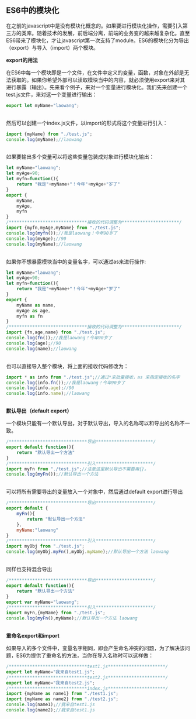 ## ES6中的模块化



在之前的javascript中是没有模块化概念的。如果要进行模块化操作，需要引入第三方的类库。随着技术的发展，前后端分离，前端的业务变的越来越复杂化。直至ES6带来了模块化，才让javascript第一次支持了module。ES6的模块化分为导出（export）与导入（import）两个模块。

**export的用法**

在ES6中每一个模块即是一个文件，在文件中定义的变量，函数，对象在外部是无法获取的。如果你希望外部可以读取模块当中的内容，就必须使用export来对其进行暴露（输出）。先来看个例子，来对一个变量进行模块化。我们先来创建一个test.js文件，来对这一个变量进行输出：

```javascript
export let myName="laowang";
```

![点击并拖拽以移动](data:image/gif;base64,R0lGODlhAQABAPABAP///wAAACH5BAEKAAAALAAAAAABAAEAAAICRAEAOw==)

然后可以创建一个index.js文件，以import的形式将这个变量进行引入：

```javascript
import {myName} from "./test.js";
console.log(myName);//laowang
```

![点击并拖拽以移动](data:image/gif;base64,R0lGODlhAQABAPABAP///wAAACH5BAEKAAAALAAAAAABAAEAAAICRAEAOw==)

如果要输出多个变量可以将这些变量包装成对象进行模块化输出：

```javascript
let myName="laowang";
let myAge=90;
let myfn=function(){
    return "我是"+myName+"！今年"+myAge+"岁了"
}
export {
    myName,
    myAge,
    myfn
}
/******************************接收的代码调整为**********************/
import {myfn,myAge,myName} from "./test.js";
console.log(myfn());//我是laowang！今年90岁了
console.log(myAge);//90
console.log(myName);//laowang
```

![点击并拖拽以移动](data:image/gif;base64,R0lGODlhAQABAPABAP///wAAACH5BAEKAAAALAAAAAABAAEAAAICRAEAOw==)

如果你不想暴露模块当中的变量名字，可以通过as来进行操作:

```javascript
let myName="laowang";
let myAge=90;
let myfn=function(){
    return "我是"+myName+"！今年"+myAge+"岁了"
}
export {
    myName as name,
    myAge as age,
    myfn as fn
}
/******************************接收的代码调整为**********************/
import {fn,age,name} from "./test.js";
console.log(fn());//我是laowang！今年90岁了
console.log(age);//90
console.log(name);//laowang
```

![点击并拖拽以移动](data:image/gif;base64,R0lGODlhAQABAPABAP///wAAACH5BAEKAAAALAAAAAABAAEAAAICRAEAOw==)

也可以直接导入整个模块，将上面的接收代码修改为：

```javascript
import * as info from "./test.js";//通过*来批量接收，as 来指定接收的名字
console.log(info.fn());//我是laowang！今年90岁了
console.log(info.age);//90
console.log(info.name);//laowang
```

![点击并拖拽以移动](data:image/gif;base64,R0lGODlhAQABAPABAP///wAAACH5BAEKAAAALAAAAAABAAEAAAICRAEAOw==)

**默认导出（default export）**

一个模块只能有一个默认导出，对于默认导出，导入的名称可以和导出的名称不一致。

```javascript
/******************************导出**********************/
export default function(){
    return "默认导出一个方法"
}
/******************************引入**********************/
import myFn from "./test.js";//注意这里默认导出不需要用{}。
console.log(myFn());//默认导出一个方法
```

![点击并拖拽以移动](data:image/gif;base64,R0lGODlhAQABAPABAP///wAAACH5BAEKAAAALAAAAAABAAEAAAICRAEAOw==)

可以将所有需要导出的变量放入一个对象中，然后通过default export进行导出

```javascript
/******************************导出**********************/
export default {
    myFn(){
        return "默认导出一个方法"
    },
    myName:"laowang"
}
/******************************引入**********************/
import myObj from "./test.js";
console.log(myObj.myFn(),myObj.myName);//默认导出一个方法 laowang
```

![点击并拖拽以移动](data:image/gif;base64,R0lGODlhAQABAPABAP///wAAACH5BAEKAAAALAAAAAABAAEAAAICRAEAOw==)

同样也支持混合导出

```javascript
/******************************导出**********************/
export default function(){
    return "默认导出一个方法"
}
export var myName="laowang";
/******************************引入**********************/
import myFn,{myName} from "./test.js";
console.log(myFn(),myName);//默认导出一个方法 laowang
```

![点击并拖拽以移动](data:image/gif;base64,R0lGODlhAQABAPABAP///wAAACH5BAEKAAAALAAAAAABAAEAAAICRAEAOw==)

**重命名export和import**

如果导入的多个文件中，变量名字相同，即会产生命名冲突的问题，为了解决该问题，ES6为提供了重命名的方法，当你在导入名称时可以这样做：

```javascript
/******************************test1.js**********************/
export let myName="我来自test1.js";
/******************************test2.js**********************/
export let myName="我来自test2.js";
/******************************index.js**********************/
import {myName as name1} from "./test1.js";
import {myName as name2} from "./test2.js";
console.log(name1);//我来自test1.js
console.log(name2);//我来自test1.js
```
